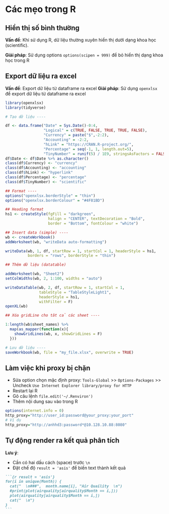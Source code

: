 # Các mẹo trong R




## Hiển thị số bình thường

__Vấn đề__: Khi sử dụng R, dữ liệu thường xuyên hiển thị dưới dạng khoa học (scientific). 

__Giải pháp__: Sử dụng options `options(scipen = 999)` để bỏ hiển thị dạng khoa học trong R

## Export dữ liệu ra excel

__Vấn đề__: Export dữ liệu từ dataframe ra excel
__Giải pháp__: Sử dụng `openxlsx` để export dữ liệu từ dataframe ra excel


```r
library(openxlsx)
library(tidyverse)

# Tạo dữ liệu ----

df <- data.frame("Date" = Sys.Date()-0:4,
                 "Logical" = c(TRUE, FALSE, TRUE, TRUE, FALSE),
                 "Currency" = paste("$",-2:2),
                 "Accounting" = -2:2,
                 "hLink" = "https://CRAN.R-project.org/",
                 "Percentage" = seq(-1, 1, length.out=5),
                 "TinyNumber" = runif(5) / 1E9, stringsAsFactors = FALSE)
df$Date <- df$Date %>% as.character()
class(df$Currency) <- "currency"
class(df$Accounting) <- "accounting"
class(df$hLink) <- "hyperlink"
class(df$Percentage) <- "percentage"
class(df$TinyNumber) <- "scientific"

## Format ----
options("openxlsx.borderStyle" = "thin")
options("openxlsx.borderColour" = "#4F81BD")

## Heading format
hs1 <- createStyle(fgFill = "darkgreen", 
                   halign = "CENTER", textDecoration = "Bold",
                   border = "Bottom", fontColour = "white")

## Insert data (simple) ----
wb <- createWorkbook()
addWorksheet(wb, "writeData auto-formatting")

writeData(wb, 1, df, startRow = 1, startCol = 1, headerStyle = hs1,
          borders = "rows", borderStyle = "thin")

## Thêm dữ liệu (datatable)

addWorksheet(wb, "Sheet2")
setColWidths(wb, 2, 1:100, widths = "auto")

writeDataTable(wb, 2, df, startRow = 1, startCol = 1, 
               tableStyle = "TableStyleLight1",
               headerStyle = hs1,
               withFilter = F)
openXL(wb) 

## Xóa gridLine cho tât cả các sheet ----

1:length(wb$sheet_names) %>% 
  map(as_mapper(function(x){
    showGridLines(wb, x, showGridLines = F)
  }))

# Lưu dữ liệu ----
saveWorkbook(wb, file = "my_file.xlsx", overwrite = TRUE)
```

## Làm việc khi proxy bị chặn

- Sửa option chọn mặc định proxy: `Tools-Global` >> `Options-Packages` >> Uncheck `Use Internet Explorer library/proxy for HTTP`
- Restart lại R
- Gõ câu lệnh `file.edit('~/.Renviron')`
- Thêm nội dung sau vào trong R


```r
options(internet.info = 0)
http_proxy="http://user_id:password@your_proxy:your_port"
# Ví dụ
http_proxy="http://anhhd3:password*@10.128.10.88:8080"
```

## Tự động render ra kết quả phân tích

**Lưu ý**:

- Cần có hai dấu cách (space) trước `\n`
- Đặt chế độ `result = 'asis'` để biến text thành kết quả

````markdown
```{r result = 'asis'}
for(i in unique(Month)) {
  cat("  \n###",  month.name[i], "Air Quaility  \n")
  #print(plot(airquality[airquality$Month == i,]))
  plot(airquality[airquality$Month == i,])
  cat("  \n")
}
```
`````




